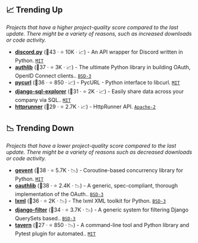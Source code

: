 ## 📈 Trending Up

_Projects that have a higher project-quality score compared to the last update. There might be a variety of reasons, such as increased downloads or code activity._

- <b><a href="https://github.com/Rapptz/discord.py">discord.py</a></b> (🥇43 ·  ⭐ 10K · 📈) - An API wrapper for Discord written in Python. <code><a href="http://bit.ly/34MBwT8">MIT</a></code>
- <b><a href="https://github.com/lepture/authlib">authlib</a></b> (🥇37 ·  ⭐ 3K · 📈) - The ultimate Python library in building OAuth, OpenID Connect clients.. <code><a href="http://bit.ly/3aKzpTv">BSD-3</a></code>
- <b><a href="https://github.com/pycurl/pycurl">pycurl</a></b> (🥈36 ·  ⭐ 850 · 📈) - PycURL - Python interface to libcurl. <code><a href="http://bit.ly/34MBwT8">MIT</a></code>
- <b><a href="https://github.com/groveco/django-sql-explorer">django-sql-explorer</a></b> (🥈31 ·  ⭐ 2K · 📈) - Easily share data across your company via SQL.. <code><a href="http://bit.ly/34MBwT8">MIT</a></code> <code><img src="https://static.djangoproject.com/img/icon-touch.e4872c4da341.png" style="display:inline;" width="13" height="13"></code>
- <b><a href="https://github.com/httprunner/httprunner">httprunner</a></b> (🥈29 ·  ⭐ 2.7K · 📈) - HttpRunner API. <code><a href="http://bit.ly/3nYMfla">Apache-2</a></code>

## 📉 Trending Down

_Projects that have a lower project-quality score compared to the last update. There might be a variety of reasons such as decreased downloads or code activity._

- <b><a href="https://github.com/gevent/gevent">gevent</a></b> (🥇38 ·  ⭐ 5.7K · 📉) - Coroutine-based concurrency library for Python. <code><a href="http://bit.ly/34MBwT8">MIT</a></code>
- <b><a href="https://github.com/oauthlib/oauthlib">oauthlib</a></b> (🥇38 ·  ⭐ 2.4K · 📉) - A generic, spec-compliant, thorough implementation of the OAuth.. <code><a href="http://bit.ly/3aKzpTv">BSD-3</a></code>
- <b><a href="https://github.com/lxml/lxml">lxml</a></b> (🥇36 ·  ⭐ 2K · 📉) - The lxml XML toolkit for Python. <code><a href="http://bit.ly/3aKzpTv">BSD-3</a></code>
- <b><a href="https://github.com/carltongibson/django-filter">django-filter</a></b> (🥇34 ·  ⭐ 3.7K · 📉) - A generic system for filtering Django QuerySets based.. <code><a href="http://bit.ly/3aKzpTv">BSD-3</a></code> <code><img src="https://static.djangoproject.com/img/icon-touch.e4872c4da341.png" style="display:inline;" width="13" height="13"></code>
- <b><a href="https://github.com/taverntesting/tavern">tavern</a></b> (🥉27 ·  ⭐ 850 · 📉) - A command-line tool and Python library and Pytest plugin for automated.. <code><a href="http://bit.ly/34MBwT8">MIT</a></code>

